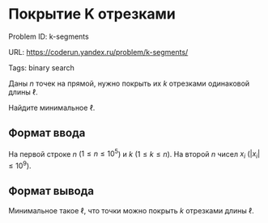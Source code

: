 # Покрытие K отрезками

Problem ID: k-segments

URL: https://coderun.yandex.ru/problem/k-segments/

Tags: binary search

Даны $n$ точек на прямой, нужно покрыть их $k$ отрезками одинаковой длины $\ell$.

Найдите минимальное $\ell$.


## Формат ввода

На первой строке $n$ ($1 \le n \le 10^5$) и $k$ ($1 \le k \le n$).
На второй $n$ чисел $x_i$ ($|x_i| \le 10^9$).


## Формат вывода

Минимальное такое $\ell$, что точки можно покрыть $k$ отрезками длины $\ell$.

